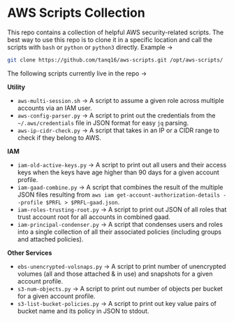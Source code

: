 # AWS Scripts Collection

This repo contains a collection of helpful AWS security-related scripts. The best way to use this repo is to clone it in a specific location and call the scripts with `bash` or `python` or `python3` directly. Example &rarr;

```bash
git clone https://github.com/tanq16/aws-scripts.git /opt/aws-scripts/
```

The following scripts currently live in the repo &rarr;

**Utility**

* `aws-multi-session.sh` &rarr; A script to assume a given role across multiple accounts via an IAM user.
* `aws-config-parser.py` &rarr; A script to print out the credentials from the `~/.aws/credentials` file in JSON format for easy `jq` parsing.
* `aws-ip-cidr-check.py` &rarr; A script that takes in an IP or a CIDR range to check if they belong to AWS.

**IAM**

* `iam-old-active-keys.py` &rarr; A script to print out all users and their access keys when the keys have age higher than 90 days for a given account profile.
* `iam-gaad-combine.py` &rarr; A script that combines the result of the multiple JSON files resulting from `aws iam get-account-authorization-details --profile $PRFL > $PRFL-gaad.json`.
* `iam-roles-trusting-root.py` &rarr; A script to print out JSON of all roles that trust account root for all accounts in combined gaad.
* `iam-principal-condenser.py` &rarr; A script that condenses users and roles into a single collection of all their associated policies (including groups and attached policies).

**Other Services**

* `ebs-unencrypted-volsnaps.py` &rarr; A script to print number of unencrypted volumes (all and those attached & in use) and snapshots for a given account profile.
* `s3-num-objects.py` &rarr; A script to print out number of objects per bucket for a given account profile.
* `s3-list-bucket-policies.py` &rarr; A script to print out key value pairs of bucket name and its policy in JSON to stdout.
